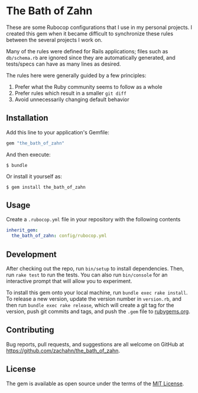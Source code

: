 # The Bath of Zahn

These are some Rubocop configurations that I use in my personal projects.
I created this gem when it became difficult to synchronize these rules between
the several projects I work on.

Many of the rules were defined for Rails applications; files such as
`db/schema.rb` are ignored since they are automatically generated, and
tests/specs can have as many lines as desired.

The rules here were generally guided by a few principles:

1. Prefer what the Ruby community seems to follow as a whole
1. Prefer rules which result in a smaller `git diff`
1. Avoid unnecessarily changing default behavior


## Installation

Add this line to your application's Gemfile:

```ruby
gem "the_bath_of_zahn"
```

And then execute:

    $ bundle

Or install it yourself as:

    $ gem install the_bath_of_zahn


## Usage

Create a `.rubocop.yml` file in your repository with the following contents

```yaml
inherit_gem:
  the_bath_of_zahn: config/rubocop.yml
```


## Development

After checking out the repo, run `bin/setup` to install dependencies. Then, run
`rake test` to run the tests. You can also run `bin/console` for an interactive
prompt that will allow you to experiment.

To install this gem onto your local machine, run `bundle exec rake install`. To
release a new version, update the version number in `version.rb`, and then run
`bundle exec rake release`, which will create a git tag for the version, push
git commits and tags, and push the `.gem` file to
[rubygems.org](https://rubygems.org).


## Contributing

Bug reports, pull requests, and suggestions are all welcome on GitHub at
https://github.com/zachahn/the_bath_of_zahn.


## License

The gem is available as open source under the terms of the
[MIT License](http://opensource.org/licenses/MIT).
